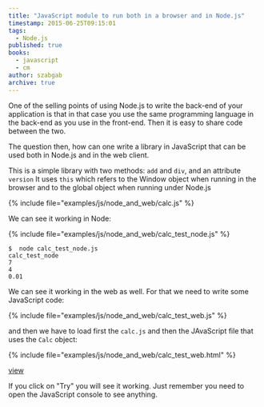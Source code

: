 ```yaml
---
title: "JavaScript module to run both in a browser and in Node.js"
timestamp: 2015-06-25T09:15:01
tags:
  - Node.js
published: true
books:
  - javascript
  - cm
author: szabgab
archive: true
---
```



One of the selling points of using Node.js to write the back-end of your application is that in that case you use the same programming
language in the back-end as you use in the front-end. Then it is easy to share code between the two.

The question then, how can one write a library in JavaScript that can be used both in Node.js and in the web client.



This is a simple library with two methods: `add` and `div`, and an attribute `version`
It uses `this` which refers to the Window object when running in the browser and to the global object when running under Node.js

{% include file="examples/js/node_and_web/calc.js" %}

We can see it working in Node:

{% include file="examples/js/node_and_web/calc_test_node.js" %}

```
$  node calc_test_node.js
calc_test_node
7
4
0.01
```


We can see it working in the web as well. For that we need to write some JavaScript code:

{% include file="examples/js/node_and_web/calc_test_web.js" %}

and then we have to load first the `calc.js` and then the JAvaScript file that uses the `Calc` object:

{% include file="examples/js/node_and_web/calc_test_web.html" %}

[view](examples/js/node_and_web/calc_test_web.html)

If you click on "Try" you will see it working. Just remember you need to open the JavaScript console to see anything.

